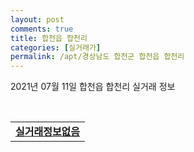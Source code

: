 ```yaml
---
layout: post
comments: true
title: 합천읍 합천리
categories: [실거래가]
permalink: /apt/경상남도 합천군 합천읍 합천리
---
```


2021년 07월 11일 합천읍 합천리 실거래 정보

<script type="text/javascript">
  google.charts.load('current', {'packages':['corechart']});
  google.charts.setOnLoadCallback(drawChart);

  function drawChart() {
    var data = google.visualization.arrayToDataTable([['거래일', '매매', '전월세', '전매'], ['20-07', 9, 0, 0], ['20-08', 10, 0, 0], ['20-09', 3, 4, 0], ['20-10', 4, 0, 0], ['20-11', 6, 2, 0], ['20-12', 7, 0, 0], ['21-01', 3, 0, 0], ['21-02', 8, 0, 0], ['21-03', 8, 0, 0], ['21-04', 5, 0, 0], ['21-05', 3, 0, 0], ['21-06', 7, 0, 0], ['21-07', 1, 0, 0]]);

    var options = {
      title: '최근 1년간 유형별 거래량 추이',
      legend: { position: 'bottom' }
    };

    var chart = new google.visualization.LineChart(document.getElementById('columnchart_material'));
    chart.draw(data, (options));년간 
  }
</script>

<div id="columnchart_material" style="width: 95%; margin-left: -35px; display: block"></div>
<br>
<table>
  <tr>
    <td colspan="4" style="font-weight: bold;"><a href="https://search.naver.com/search.naver?query=합천읍 합천리 실거래정보없음">실거래정보없음</a></td>
  </tr>
    
</table>
    